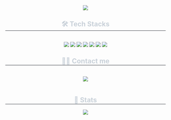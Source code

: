 <div align= "center">
    <img src="https://capsule-render.vercel.app/api?type=cylinder&color=gradient&height=120&text=Welcome%20to%20JuHwan's%20GitHub%20🙋🏻&animation=fadeIn&fontColor=ffffff&fontSize=50" />
    </div>
    <div align= "center"> 
   <!-- <h2 style="border-bottom: 1px solid #21262d; color: #c9d1d9;"> SOFT한 개발자 </h2>  
    <div style="font-weight: 700; font-size: 15px; text-align: center; color: #c9d1d9;"> <li> 여러 가지 채소들을 어우러지게 만드는 샐러드의 드레싱처럼 SOFT SKILL을 바탕으로 팀원 들을 하나 되게 만들고 업무 환경에서 유연한 협업을 이끌어내는 사람입니다.</li><li> 개발뿐만 아니라 서비스를 안전하게 운영 및 유지할 수 있는 개발자가 되는 것이 목표입니다. </div> -->
    </div>
    <div align= "center">
    <h2 style="border-bottom: 1px solid #21262d; color: #c9d1d9;"> 🛠️ Tech Stacks </h2> <br> 
    <div style="margin: 0 auto; text-align: center;" align= "center"> 
        <img src="https://img.shields.io/badge/Java-007396.svg?style=for-the-badge&logo=Java&logoColor=white">
        <!-- <img src="https://img.shields.io/badge/Spring-6DB33F?style=for-the-badge&logo=Spring&logoColor=white"> -->
        <img src="https://img.shields.io/badge/Spring Boot-6DB33F?style=for-the-badge&logo=Spring Boot&logoColor=white">
        <img src="https://img.shields.io/badge/MySQL-4479A1?style=for-the-badge&logo=MySQL&logoColor=white">
        <img src ="https://img.shields.io/badge/postgresql-4169E1.svg?&style=for-the-badge&logo=Postgresql&logoColor=white"/>
        <!-- <img src="https://img.shields.io/badge/Oracle-F80000?style=for-the-badge&logo=Oracle&logoColor=white"> -->
        <img src="https://img.shields.io/badge/MyBatis-FF0000?style=for-the-badge&logo=MyBatis&logoColor=white">
        <img src="https://img.shields.io/badge/JPA-8A8A8A?style=for-the-badge&logo=MyBatis&logoColor=white">
        <!--  <img src="https://img.shields.io/badge/HTML5-E34F26?style=for-the-badge&logo=HTML5&logoColor=white">
        <img src="https://img.shields.io/badge/Javascript-F7DF1E?style=for-the-badge&logo=Javascript&logoColor=white">
        <img src="https://img.shields.io/badge/CSS3-1572B6?style=for-the-badge&logo=CSS3&logoColor=white"> -->
        <img src="https://img.shields.io/badge/Git-F05032?style=for-the-badge&logo=Git&logoColor=white">
        <br/></div>
    </div>
    <div align= "center">
    <h2 style="border-bottom: 1px solid #21262d; color: #c9d1d9;"> 🧑‍💻 Contact me </h2> <br> 
    <div align= "center"> <a href=mailto:kjhw990218@gmail.com> <img src="https://img.shields.io/badge/Gmail-EA4335?style=for-the-badge&logo=Gmail&logoColor=white&link=mailto:kjhw990218@gmail.com"> </a>
          </div>  <br> 
   <!-- <div align= "center"> <a href="https://hits.seeyoufarm.com"> <img src="https://hits.seeyoufarm.com/api/count/incr/badge.svg?url=https%3A%2F%2Fgithub.com%2FJuHwan%2F&count_bg=%23000000&title_bg=%23000000&icon=github.svg&icon_color=%23FFFFFF&title=GitHub&edge_flat=false"/></a>
       </div> -->
    </div>
    <div align= "center"> 
  <h2 style="border-bottom: 1px solid #21262d; color: #c9d1d9;"> 🏅 Stats </h2>
    <img src="https://github-readme-stats.vercel.app/api?username=juhwan-Ki&show_icons=true&theme=radical"/> 
    </div>
    
